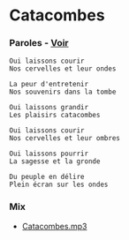 # Catacombes

### Paroles - [Voir](paroles.txt)

```
Oui laissons courir
Nos cervelles et leur ondes

La peur d'entretenir
Nos souvenirs dans la tombe

Oui laissons grandir
Les plaisirs catacombes

Oui laissons courir
Nos cervelles et leur ombres

Oui laissons pourrir
La sagesse et la gronde

Du peuple en délire
Plein écran sur les ondes
```

### Mix

* [Catacombes.mp3](mix/Catacombes.mp3)